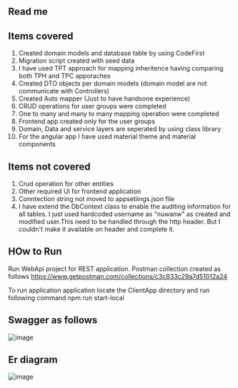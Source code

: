 Read me
-----------------------------

Items covered 
----------------------
1. Created domain models and database table by using CodeFirst
2. Migration script created with seed data
3. I have used TPT approach for mapping inheritence having comparing both TPH and TPC apporaches
4. Created DTO objects per domain models (domain model are not communicate with Controllers)
5. Created Auto mapper (Just to have handsone experience)
6. CRUD operations for user groups were completed
7. One to many and many to many mapping operation were completed
8. Frontend app created only for the user groups
9. Domain, Data and service layers are seperated by using class library
10. For the angular app I have used material theme and material components

Items not covered 
----------------------
1. Crud operation for other entities
2. Other required UI for frontend application
3. Conntection string not moved to appsetiings.json file
4. I have extend the DbContext class to enable the auditing information for all tables. I just used hardcoded username as "nuwanw" as created and modified user.This need to be handled through the http header. But I couldn't make it available on header and complete it.

HOw to Run
---------------
Run WebApi project for REST application. Postman collection created as follows
https://www.getpostman.com/collections/c3c833c29a7d51012a24

To run application application
locate the ClientApp directory and run following command
npm run start-local

Swagger as follows
------------------
![image](https://user-images.githubusercontent.com/5194602/175422595-82572811-ac17-4c1c-bb21-44aa5da6bd51.png)


Er diagram
-----------
![image](https://user-images.githubusercontent.com/5194602/175423870-660df286-4aee-4e97-b0c3-c124adfff828.png)

   
